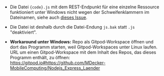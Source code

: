 
<br>

* Die Datei `{code}.js` mit dem REST-Endpunkt für eine einzelne Ressource funktioniert unter
Windows nicht wegen der Schweifenklammern im Dateinamen, siehe auch
[dieses Issue](https://github.com/kogosoftwarellc/open-api/issues/868).

* Die Datei ist deshalb durch die Datei-Endung `js.bak` statt `.js` "deaktiviert".

* **Workaround unter Windows:** Repo als Gitpod-Workspace öffnen und dort das Programm starten, weil Gitpod-Workspaces unter Linux laufen. URL um einen Gitpod-Workspace mit dem Inhalt des Repos, das dieses
Programm enthält, zu öffnen: https://gitpod.io#https://github.com/MDecker-MobileComputing/Nodejs_Express_Laender

<br>